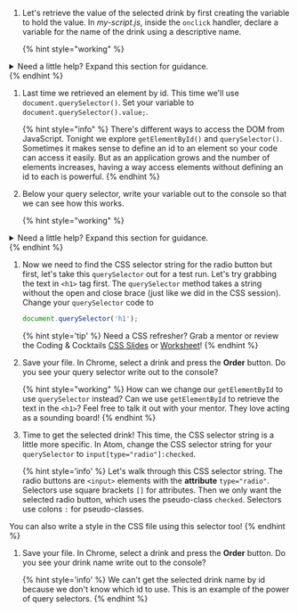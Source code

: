 1. Let's retrieve the value of the selected drink by first creating the variable to hold the value. In _my-script.js_, inside the `onclick` handler, declare a variable for the name of the drink using a descriptive name. 

      {% hint style="working" %}
<details>
<summary>
Need a little help? Expand this section for guidance. 
</summary> 
You want to create a <code>const</code> variable named for the value it will hold, such as <code>drinkName</code>.
Your code will look like this
<pre>
<code class="lang-javascript">
const drinkName
</code>
</pre>
</details>
   {% endhint %}

1. Last time we retrieved an element by id. This time we'll use `document.querySelector()`. Set your variable to `document.querySelector().value;`.

   {% hint style="info" %}
There's different ways to access the DOM from JavaScript. Tonight we explore `getElementById()` and `querySelector()`. Sometimes it makes sense to define an id to an element so your code can access it easily. But as an application grows and the number of elements increases, having a way access elements without defining an id to each is powerful. 
   {% endhint %}

1. Below your query selector, write your variable out to the console so that we can see how this works.

      {% hint style="working" %}
<details>
<summary>
Need a little help? Expand this section for guidance. 
</summary> 
You want to pass in your variable into <code>console.log()</code>.
Your code will look like this
<pre>
<code class="lang-javascript">
const drinkName = document.querySelector();
console.log(drinkName);
</code>
</pre>
</details>
   {% endhint %}

1. Now we need to find the CSS selector string for the radio button but first, let's take this `querySelector` out for a test run. Let's try grabbing the text in `<h1>` tag first. The `querySelector` method takes a string without the open and close brace (just like we did in the CSS session). Change your `querySelector` code to

   ```js
   document.querySelector('h1');
   ```

   {% hint style='tip' %}
Need a CSS refresher? Grab a mentor or review the Coding & Cocktails [CSS Slides](http://bit.ly/cnccssslide) or [Worksheet](http://bit.ly/cnccsswork)!
  {% endhint %}

1. Save your file. In Chrome, select a drink and press the **Order** button. Do you see your query selector write out to the console?

   {% hint style="working" %}
How can we change our `getElementById` to use `querySelector` instead? Can we use `getElementById` to retrieve the text in the `<h1>`? Feel free to talk it out with your mentor. They love acting as a sounding board!
   {% endhint %}

1. Time to get the selected drink! This time, the CSS selector string is a little more specific. In Atom, change the CSS selector string for your `querySelector` to `input[type="radio"]:checked`.

   {% hint style='info' %}
Let's walk through this CSS selector string. The radio buttons are `<input>` elements with the **attribute** `type="radio"`. Selectors use square brackets `[]` for attributes. Then we only want the selected radio button, which uses the pseudo-class `checked`. Selectors use colons `:` for pseudo-classes.

You can also write a style in the CSS file using this selector too!
  {% endhint %}

1. Save your file. In Chrome, select a drink and press the **Order** button. Do you see your drink name write out to the console?

   {% hint style='info' %}
We can't get the selected drink name by id because we don't know which id to use. This is an example of the power of query selectors.
   {% endhint %}
